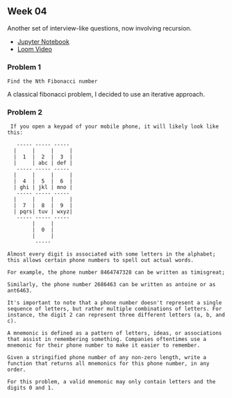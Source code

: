 ## Week 04

Another set of interview-like questions, now involving recursion. 

- [Jupyter Notebook](./Code_Interview_recursion.ipynb)
- [Loom Video](https://www.loom.com/share/e73095126bd74dce8ad61f9a6588a987)

### Problem 1
``` Find the Nth Fibonacci number ```

A classical fibonacci problem, I decided to use an iterative approach. 

### Problem 2
```
 If you open a keypad of your mobile phone, it will likely look like this:
  
   ----- ----- -----
  |     |     |     |
  |  1  |  2  |  3  |
  |     | abc | def |
   ----- ----- -----
  |     |     |     |
  |  4  |  5  |  6  |
  | ghi | jkl | mno |
   ----- ----- -----
  |     |     |     |
  |  7  |  8  |  9  |
  | pqrs| tuv | wxyz|
   ----- ----- -----
        |     |
        |  0  |
        |     |
         -----
   
Almost every digit is associated with some letters in the alphabet; this allows certain phone numbers to spell out actual words.

For example, the phone number 8464747328 can be written as timisgreat;

Similarly, the phone number 2686463 can be written as antoine or as ant6463.

It's important to note that a phone number doesn't represent a single sequence of letters, but rather multiple combinations of letters. For instance, the digit 2 can represent three different letters (a, b, and c).

A mnemonic is defined as a pattern of letters, ideas, or associations that assist in remembering something. Companies oftentimes use a mnemonic for their phone number to make it easier to remember.

Given a stringified phone number of any non-zero length, write a function that returns all mnemonics for this phone number, in any order.

For this problem, a valid mnemonic may only contain letters and the digits 0 and 1.
```
